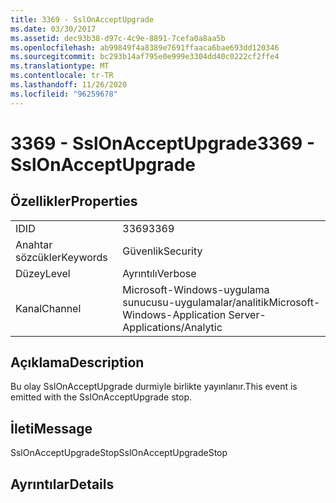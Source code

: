 ```yaml
---
title: 3369 - SslOnAcceptUpgrade
ms.date: 03/30/2017
ms.assetid: dec93b38-d97c-4c9e-8891-7cefa0a8aa5b
ms.openlocfilehash: ab99849f4a8389e7691ffaaca6bae693dd120346
ms.sourcegitcommit: bc293b14af795e0e999e3304dd40c0222cf2ffe4
ms.translationtype: MT
ms.contentlocale: tr-TR
ms.lasthandoff: 11/26/2020
ms.locfileid: "96259678"
---
```

# <a name="3369---sslonacceptupgrade"></a><span data-ttu-id="a19c7-102">3369 - SslOnAcceptUpgrade</span><span class="sxs-lookup"><span data-stu-id="a19c7-102">3369 - SslOnAcceptUpgrade</span></span>

## <a name="properties"></a><span data-ttu-id="a19c7-103">Özellikler</span><span class="sxs-lookup"><span data-stu-id="a19c7-103">Properties</span></span>  
  
|||  
|-|-|  
|<span data-ttu-id="a19c7-104">ID</span><span class="sxs-lookup"><span data-stu-id="a19c7-104">ID</span></span>|<span data-ttu-id="a19c7-105">3369</span><span class="sxs-lookup"><span data-stu-id="a19c7-105">3369</span></span>|  
|<span data-ttu-id="a19c7-106">Anahtar sözcükler</span><span class="sxs-lookup"><span data-stu-id="a19c7-106">Keywords</span></span>|<span data-ttu-id="a19c7-107">Güvenlik</span><span class="sxs-lookup"><span data-stu-id="a19c7-107">Security</span></span>|  
|<span data-ttu-id="a19c7-108">Düzey</span><span class="sxs-lookup"><span data-stu-id="a19c7-108">Level</span></span>|<span data-ttu-id="a19c7-109">Ayrıntılı</span><span class="sxs-lookup"><span data-stu-id="a19c7-109">Verbose</span></span>|  
|<span data-ttu-id="a19c7-110">Kanal</span><span class="sxs-lookup"><span data-stu-id="a19c7-110">Channel</span></span>|<span data-ttu-id="a19c7-111">Microsoft-Windows-uygulama sunucusu-uygulamalar/analitik</span><span class="sxs-lookup"><span data-stu-id="a19c7-111">Microsoft-Windows-Application Server-Applications/Analytic</span></span>|  
  
## <a name="description"></a><span data-ttu-id="a19c7-112">Açıklama</span><span class="sxs-lookup"><span data-stu-id="a19c7-112">Description</span></span>  

 <span data-ttu-id="a19c7-113">Bu olay SslOnAcceptUpgrade durmiyle birlikte yayınlanır.</span><span class="sxs-lookup"><span data-stu-id="a19c7-113">This event is emitted with the SslOnAcceptUpgrade stop.</span></span>  
  
## <a name="message"></a><span data-ttu-id="a19c7-114">İleti</span><span class="sxs-lookup"><span data-stu-id="a19c7-114">Message</span></span>  

 <span data-ttu-id="a19c7-115">SslOnAcceptUpgradeStop</span><span class="sxs-lookup"><span data-stu-id="a19c7-115">SslOnAcceptUpgradeStop</span></span>  
  
## <a name="details"></a><span data-ttu-id="a19c7-116">Ayrıntılar</span><span class="sxs-lookup"><span data-stu-id="a19c7-116">Details</span></span>

